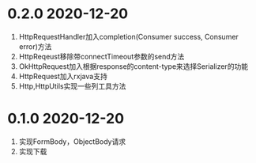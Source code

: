 # 0.2.0 2020-12-20
1. HttpRequestHandler加入completion(Consumer<T> success, Consumer<HttpErrorResponse> error)方法
2. HttpReqeust移除带connectTimeout参数的send方法
3. OkHttpRequest加入根据response的content-type来选择Serializer的功能
4. HttpRequest加入rxjava支持
5. Http,HttpUtils实现一些列工具方法

# 0.1.0 2020-12-20
1. 实现FormBody，ObjectBody请求
2. 实现下载
